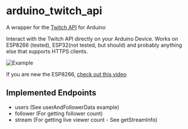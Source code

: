 # arduino_twitch_api
A wrapper for the [Twitch API](https://dev.twitch.tv/docs/api/reference/) for Arduino

Interact with the Twitch API directly on your Arduino Device. Works on ESP8266 (tested), ESP32(not tested, but should) and probably anything else that supports HTTPS clients.

![Example](https://i.imgur.com/xMxX4YD.png)

If you are new the ESP8266, [check out this video](https://www.youtube.com/watch?v=AFUAMVFzpWw)

## Implemented Endpoints

- users (See userAndFollowerData example)
- follower (For getting follower count)
- stream (For getting live viewer count - See getStreamInfo)